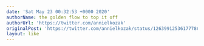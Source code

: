 ```yaml
---
date: 'Sat May 23 00:32:53 +0000 2020'
authorName: the golden flow to top it off
authorUrl: 'https://twitter.com/annielkozak'
originalPost: 'https://twitter.com/annielkozak/status/1263991253617778690'
layout: like
---
```

